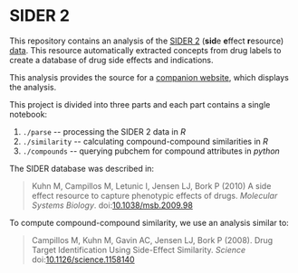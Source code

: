 # SIDER 2

This repository contains an analysis of the [SIDER 2](http://sideeffects.embl.de/) (**sid**e **e**ffect **r**esource) [data](http://sideeffects.embl.de/download/). This resource automatically extracted concepts from drug labels to create a database of drug side effects and indications.

This analysis provides the source for a [companion website](http://git.dhimmel.com/SIDER2/), which displays the analysis.

This project is divided into three parts and each part contains a single notebook:

1. `./parse` -- processing the SIDER 2 data in *R*
2. `./similarity` -- calculating compound-compound similarities in *R*
3. `./compounds` -- querying pubchem for compound attributes in *python*

The SIDER database was described in:

> Kuhn M, Campillos M, Letunic I, Jensen LJ, Bork P (2010) A side effect resource to capture phenotypic effects of drugs. *Molecular Systems Biology*. doi:[10.1038/msb.2009.98](http://dx.doi.org/10.1038/msb.2009.98)

To compute compound-compound similarity, we use an analysis similar to:

> Campillos M, Kuhn M, Gavin AC, Jensen LJ, Bork P (2008). Drug Target Identification Using Side-Effect Similarity. *Science* doi:[10.1126/science.1158140](http://dx.doi.org/10.1126/science.1158140)

